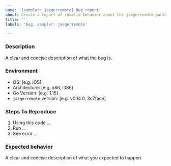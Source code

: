 ```yaml
---
name: '[sampler: jaegerremote] Bug report'
about: Create a report of invalid behavior about the jaegerremote package to help us improve
title: ''
labels: 'bug, sampler: jaegerremote'

---
```


### Description

A clear and concise description of what the bug is.

### Environment

- OS: [e.g. iOS]
- Architecture: [e.g. x86, i386]
- Go Version: [e.g. 1.15]
- `jaegerremote` version: [e.g. v0.14.0, 3c7face]

### Steps To Reproduce

1. Using this code ...
2. Run ...
3. See error ...

### Expected behavior

A clear and concise description of what you expected to happen.
